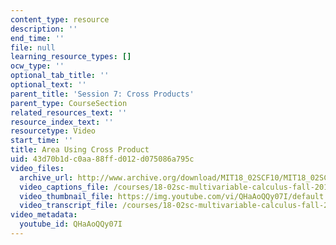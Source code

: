 ```yaml
---
content_type: resource
description: ''
end_time: ''
file: null
learning_resource_types: []
ocw_type: ''
optional_tab_title: ''
optional_text: ''
parent_title: 'Session 7: Cross Products'
parent_type: CourseSection
related_resources_text: ''
resource_index_text: ''
resourcetype: Video
start_time: ''
title: Area Using Cross Product
uid: 43d70b1d-c0aa-88ff-d012-d075086a795c
video_files:
  archive_url: http://www.archive.org/download/MIT18_02SCF10/MIT18_02SCF10Rec_07_300k.mp4
  video_captions_file: /courses/18-02sc-multivariable-calculus-fall-2010/b55236e386685f1cb819bb24aa50e231_QHaAoQQy07I.vtt
  video_thumbnail_file: https://img.youtube.com/vi/QHaAoQQy07I/default.jpg
  video_transcript_file: /courses/18-02sc-multivariable-calculus-fall-2010/2cbcf90306322a8d8a8e4d9a83a3918c_QHaAoQQy07I.pdf
video_metadata:
  youtube_id: QHaAoQQy07I
---
```

